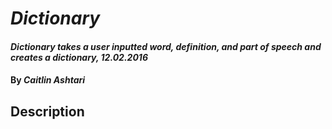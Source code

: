 # _Dictionary_

#### _Dictionary takes a user inputted word, definition, and part of speech and creates a dictionary, 12.02.2016_

#### By _**Caitlin Ashtari**_

## Description

<!-- _This site asks the user to enter a string as well as a word from that string. The application then counts the instances of the inputted word in the inputted string and outputs the number of occurrences of the inputted word. _

## Setup/Installation Requirements

*_Visit: https://word-count-ca.herokuapp.com/_
* _Sinatra 1.4.7_
*_Ruby 2.2.2_



## Known Bugs

_There are currently no know bugs. If any bugs are found, please do not hesitate to reach out._

## Support and contact details

_Issues, questions, ideas, or concerns can be sent to: caitlinashtari@gmail.com_

## Technologies Used

_Ruby 2.2.2, Sinatra 1.4.7, RSpec 3.5.0, Capybara 2.10.1, Bootstrap_

### License

*This software is licensed under MIT license*

Copyright (c) 2016 **_Caitlin Ashtari_** -->

